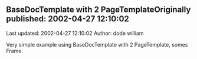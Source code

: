 ## BaseDocTemplate with 2 PageTemplateOriginally published: 2002-04-27 12:10:02 
Last updated: 2002-04-27 12:10:02 
Author: dode william 
 
Very simple example using BaseDocTemplate with 2 PageTemplate, somes Frame.